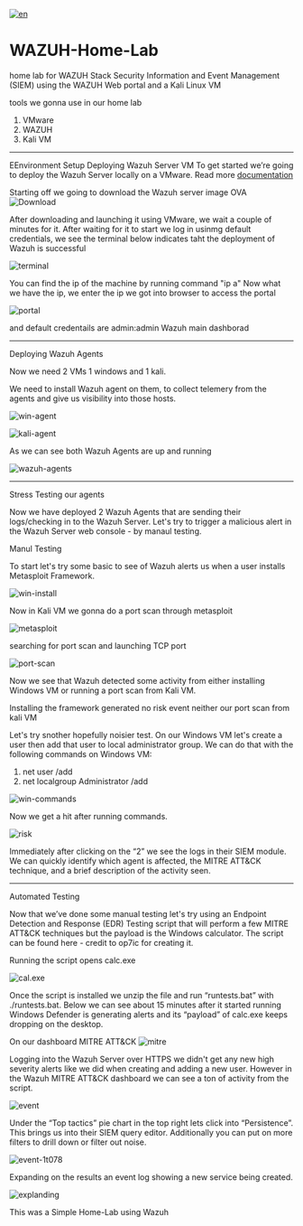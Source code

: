 
[![en](https://img.shields.io/badge/lang-en-blue.svg)](https://github.com/LITHUM1/Wazuh-Home-Lab/blob/main/README.RU.md)

# WAZUH-Home-Lab
home lab for WAZUH Stack Security Information and Event Management (SIEM) using the WAZUH Web portal and a Kali Linux VM

tools we gonna use in our home lab 
1) VMware
2) WAZUH
3) Kali VM

------------------------------------------

EEnvironment Setup
Deploying Wazuh Server VM
To get started we’re going to deploy the Wazuh Server locally on a VMware. 
Read more [documentation](https://documentation.wazuh.com/current/deployment-options/virtual-machine/virtual-machine.html)

Starting off we going to download the Wazuh server image OVA 
![Download](https://raw.githubusercontent.com//LITHUM1/Wazuh-Home-Lab/main/Assets/Download-Wazuh-server-image.png)

After downloading and launching it using VMware, we wait a couple of minutes for it.
After waiting for it to start we log in usinmg default credentials, we see the terminal below indicates taht the deployment of Wazuh is successful


![terminal](https://raw.githubusercontent.com//LITHUM1/Wazuh-Home-Lab/main/Assets/up-and-running.png)


You can find the ip of the machine by running command "ip a"
Now what we have the ip, we enter the ip we got into browser to access the portal 

![portal](https://raw.githubusercontent.com//LITHUM1/Wazuh-Home-Lab/main/Assets/Wazuh-portal.png)

and default credentails are admin:admin 
Wazuh main dashborad


--------------------------------------
Deploying Wazuh Agents

Now we need 2 VMs 1 windows and 1 kali.

We need to install Wazuh agent on them, to collect telemery from the agents and give us visibility into those hosts.

![win-agent](https://raw.githubusercontent.com//LITHUM1/Wazuh-Home-Lab/main/Assets/Win-Agent.png)

![kali-agent](https://raw.githubusercontent.com//LITHUM1/Wazuh-Home-Lab/main/Assets/Kali-agent.png)

As we can see both Wazuh Agents are up and running

![wazuh-agents](https://raw.githubusercontent.com//LITHUM1/Wazuh-Home-Lab/main/Assets/Wazuh-agents.png)


----------------------
Stress Testing our agents

Now we have deployed 2 Wazuh Agents that are sending their logs/checking in to the Wazuh Server.
Let's try to trigger a malicious alert in the Wazuh Server web console - by manaul testing.

Manul Testing 

To start let's try some basic to see of Wazuh alerts us when a user installs Metasploit Framework.

![win-install](https://raw.githubusercontent.com//LITHUM1/Wazuh-Home-Lab/main/Assets/installing-metasploit-windows.png)

Now in Kali VM we gonna do a port scan through metasploit

![metasploit](https://raw.githubusercontent.com//LITHUM1/Wazuh-Home-Lab/main/Assets/metasploit-kali.png)

searching for port scan and launching TCP port 

![port-scan](https://raw.githubusercontent.com//LITHUM1/Wazuh-Home-Lab/main/Assets/port-scanner.png)

Now we see that Wazuh detected some activity from either installing Windows VM or running a port scan from Kali VM.

Installing the framework generated no risk event neither our port scan from kali VM 

Let's try snother hopefully noisier test.
On our Windows VM let's create a user then add that user to local administrator group.
We can do that with the following commands on Windows VM:

1) net user <name-of-user> <password> /add
2) net localgroup Administrator <name-of-user> /add

![win-commands](https://raw.githubusercontent.com//LITHUM1/Wazuh-Home-Lab/main/Assets/adding-user.png)

Now we get a hit after running commands.

![risk](https://raw.githubusercontent.com//LITHUM1/Wazuh-Home-Lab/main/Assets/report-Wazuh.png)

Immediately after clicking on the “2” we see the logs in their SIEM module.
We can quickly identify which agent is affected, the MITRE ATT&CK technique, and a brief description of the activity seen.

------------------------

Automated Testing

Now that we’ve done some manual testing let's try using an Endpoint Detection and Response (EDR)
Testing script that will perform a few MITRE ATT&CK techniques but the payload is the Windows calculator.
The script can be found here - credit to op7ic for creating it.

Running the script opens calc.exe

![cal.exe](https://raw.githubusercontent.com//LITHUM1/Wazuh-Home-Lab/main/Assets/cal-script.png)

Once the script is installed we unzip the file and run “runtests.bat” with ./runtests.bat.
Below we can see about 15 minutes after it started running Windows Defender is generating alerts and its “payload” of calc.exe keeps dropping on the desktop.

On our dashboard MITRE ATT&CK
![mitre](https://raw.githubusercontent.com//LITHUM1/Wazuh-Home-Lab/main/Assets/wazuh-mitre-attack.png)

Logging into the Wazuh Server over HTTPS we didn't get any new high severity alerts like we did when creating and adding a new user.
However in the Wazuh MITRE ATT&CK dashboard we can see a ton of activity from the script.

![event](https://raw.githubusercontent.com//LITHUM1/Wazuh-Home-Lab/main/Assets/wazuh-events.png)

Under the “Top tactics” pie chart in the top right lets click into “Persistence”.
This brings us into their SIEM query editor. Additionally you can put on more filters to drill down or filter out noise.

![event-1t078](https://raw.githubusercontent.com//LITHUM1/Wazuh-Home-Lab/main/Assets/event-t1078.png)

Expanding on the results an event log showing a new service being created.

![explanding](https://raw.githubusercontent.com//LITHUM1/Wazuh-Home-Lab/main/Assets/script.png)

This was a Simple Home-Lab using Wazuh





















